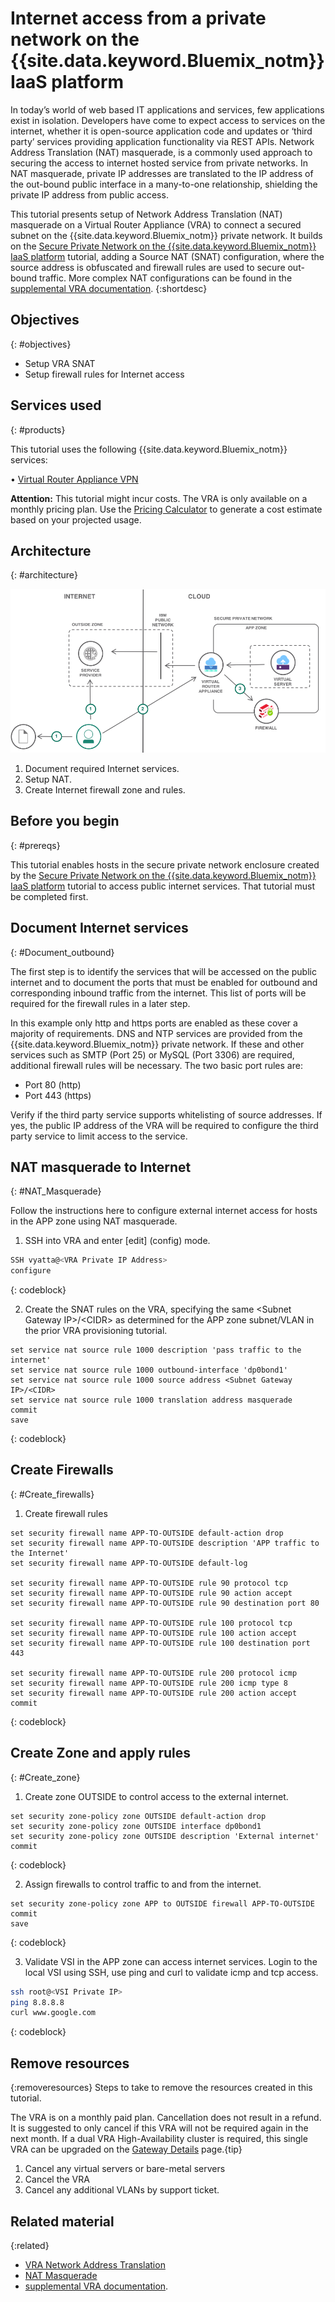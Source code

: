 # Internet access from a private network on the {{site.data.keyword.Bluemix_notm}} IaaS platform


In today’s world of web based IT applications and services, few applications exist in isolation. Developers have come to expect access to services on the internet, whether it is open-source application code and updates or ‘third party’ services providing application functionality via REST APIs. Network Address Translation (NAT) masquerade, is a commonly used approach to securing the access to internet hosted service from  private networks. In NAT masquerade, private IP addresses are translated to the IP address of the out-bound public interface in a many-to-one relationship, shielding the private IP address from public access.  

This tutorial presents setup of Network Address Translation (NAT) masquerade on a Virtual Router Appliance (VRA) to connect a secured subnet on the {{site.data.keyword.Bluemix_notm}} private network. It builds on the [Secure Private Network on the {{site.data.keyword.Bluemix_notm}} IaaS platform](https://github.ibm.com/Bluemix/cloud-portfolio-solutions/issues/secure-enclosure.html) tutorial, adding a Source NAT (SNAT) configuration, where the source address is obfuscated and firewall rules are used to secure out-bound traffic. More complex NAT configurations can be found in the [supplemental VRA documentation]( https://console.bluemix.net/docs/infrastructure/virtual-router-appliance/vra-docs.html#supplemental-vra-documentation).
{:shortdesc}

## Objectives
{: #objectives}

-	Setup VRA SNAT 
-	Setup firewall rules for Internet access

## Services used
{: #products}

This tutorial uses the following {{site.data.keyword.Bluemix_notm}} services: 

•	[Virtual Router Appliance VPN](https://console.bluemix.net/docs/infrastructure/virtual-router-appliance/about.html#virtual-private-network-vpn-gateway)

**Attention:** This tutorial might incur costs. The VRA is only available on a monthly pricing plan. Use the [Pricing Calculator](https://console.bluemix.net/pricing/)  to generate a cost estimate based on your projected usage.


## Architecture
{: #architecture}

<p style="text-align: center;">

  ![Architecture](images/vra-nat.png)
</p>

1.	Document required Internet services.
2.	Setup NAT.
3.	Create Internet firewall zone and rules.

## Before you begin
{: #prereqs}

This tutorial enables hosts in the secure private network enclosure created by the [Secure Private Network on the {{site.data.keyword.Bluemix_notm}} IaaS platform](https://github.ibm.com/Bluemix/cloud-portfolio-solutions/issues/secure-enclosure.html) tutorial to access public internet services. That tutorial must be completed first. 

## Document Internet services
{: #Document_outbound}

The first step is to identify the services that will be accessed on the public internet and to document the ports that must be enabled for outbound and corresponding inbound traffic from the internet. This list of ports will be required for the firewall rules in a later step. 

In this example only http and https ports are enabled as these cover a majority of requirements. DNS and NTP services are provided from the {{site.data.keyword.Bluemix_notm}} private network. If these and other services such as SMTP (Port 25) or MySQL (Port 3306) are required, additional firewall rules will be necessary. The two basic port rules are:

-	Port 80 (http)
-	Port 443 (https)

Verify if the third party service supports whitelisting of source addresses. If yes, the public IP address of the VRA will be required to configure the third party service to limit access to the service. 


## NAT masquerade to Internet 
{: #NAT_Masquerade}

Follow the instructions here to configure external internet access for hosts in the APP zone using NAT masquerade. 

1.	SSH into VRA and enter \[edit\] (config) mode.

```bash
SSH vyatta@<VRA Private IP Address>
configure
```
{: codeblock}

2.	Create the SNAT rules on the VRA, specifying the same <Subnet Gateway IP\>/\<CIDR\> as determined for the APP zone subnet/VLAN in the prior VRA provisioning tutorial. 

```
set service nat source rule 1000 description 'pass traffic to the internet'
set service nat source rule 1000 outbound-interface 'dp0bond1'
set service nat source rule 1000 source address <Subnet Gateway IP>/<CIDR>
set service nat source rule 1000 translation address masquerade
commit
save
```
{: codeblock}


## Create Firewalls
{: #Create_firewalls}

1.	Create firewall rules 

```
set security firewall name APP-TO-OUTSIDE default-action drop
set security firewall name APP-TO-OUTSIDE description 'APP traffic to the Internet'
set security firewall name APP-TO-OUTSIDE default-log

set security firewall name APP-TO-OUTSIDE rule 90 protocol tcp
set security firewall name APP-TO-OUTSIDE rule 90 action accept 
set security firewall name APP-TO-OUTSIDE rule 90 destination port 80

set security firewall name APP-TO-OUTSIDE rule 100 protocol tcp
set security firewall name APP-TO-OUTSIDE rule 100 action accept 
set security firewall name APP-TO-OUTSIDE rule 100 destination port 443

set security firewall name APP-TO-OUTSIDE rule 200 protocol icmp
set security firewall name APP-TO-OUTSIDE rule 200 icmp type 8
set security firewall name APP-TO-OUTSIDE rule 200 action accept 
commit

```
{: codeblock}


## Create Zone and apply rules
{: #Create_zone}

1.	Create zone OUTSIDE to control access to the external internet.

```
set security zone-policy zone OUTSIDE default-action drop
set security zone-policy zone OUTSIDE interface dp0bond1
set security zone-policy zone OUTSIDE description 'External internet'
commit
```
{: codeblock}


2.	Assign firewalls to control traffic to and from the internet.
	
```
set security zone-policy zone APP to OUTSIDE firewall APP-TO-OUTSIDE 
commit
save
```
{: codeblock}

3.	Validate VSI in the APP zone can access internet services. Login to the local VSI using SSH, use ping and curl to validate icmp and tcp access. 

```bash
ssh root@<VSI Private IP>
ping 8.8.8.8
curl www.google.com
```
{: codeblock}

## Remove resources
{:removeresources}
Steps to take to remove the resources created in this tutorial. 

The VRA is on a monthly paid plan. Cancellation does not result in a refund. It is suggested to only cancel if this VRA will not be required again in the next month. If a dual VRA High-Availability cluster is required, this single VRA can be upgraded on the [Gateway Details](https://control.bluemix.net/network/gateways/371923) page.{tip}  

1. Cancel any virtual servers or bare-metal servers
2. Cancel the VRA
3. Cancel any additional VLANs by support ticket. 


## Related material
{:related}

-	[VRA Network Address Translation]( https://console.bluemix.net/docs/infrastructure/virtual-router-appliance/about.html#network-address-translation-nat-) 
-	[NAT Masquerade]( https://console.bluemix.net/docs/infrastructure/virtual-router-appliance/setup-nat.html#one-to-many-nat-rule-masquerade-)
-	[supplemental VRA documentation]( https://console.bluemix.net/docs/infrastructure/virtual-router-appliance/vra-docs.html#supplemental-vra-documentation).

